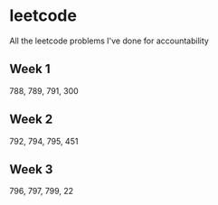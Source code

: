 # leetcode
All the leetcode problems I've done for accountability

## Week 1
788, 789, 791, 300

## Week 2
792, 794, 795, 451

## Week 3
796, 797, 799, 22
